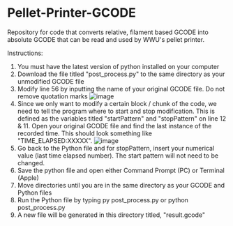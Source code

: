 # Pellet-Printer-GCODE
Repository for code that converts relative, filament based GCODE into absolute GCODE that can be read and used by WWU's pellet printer.

Instructions:
1) You must have the latest version of python installed on your computer
2) Download the file titled "post_process.py" to the same directory as your unmodified GCODE file
3) Modify line 56 by inputting the name of your original GCODE file. Do not remove quotation marks ![image](https://user-images.githubusercontent.com/8853298/206346341-585b9993-ec6a-4805-93e6-fd41a49051d2.png)
4) Since we only want to modify a certain block / chunk of the code, we need to tell the program where to start and stop modification. This is defined as the variables titled "startPattern" and "stopPattern" on line 12 & 11. Open your original GCODE file and find the last instance of the recorded time. This should look something like "TIME_ELAPSED:XXXXX". ![image](https://user-images.githubusercontent.com/8853298/206347077-ca4fc6ad-ab0f-4a6a-b721-ee838623a60f.png)
5) Go back to the Python file and for stopPattern, insert your numerical value (last time elapsed number). The start pattern will not need to be changed.
6) Save the python file and open either Command Prompt (PC) or Terminal (Apple)
7) Move directories until you are in the same directory as your GCODE and Python files
8) Run the Python file by typing py post_process.py or python post_process.py
9) A new file will be generated in this directory titled, "result.gcode"
